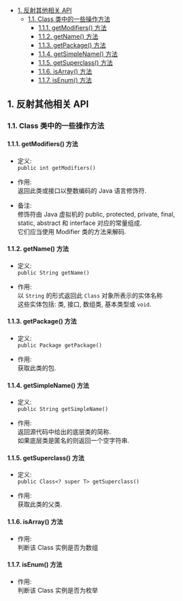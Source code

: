 <!-- TOC -->

- [1. 反射其他相关 API](#1-反射其他相关-api)
  - [1.1. Class 类中的一些操作方法](#11-class-类中的一些操作方法)
    - [1.1.1. getModifiers() 方法](#111-getmodifiers-方法)
    - [1.1.2. getName() 方法](#112-getname-方法)
    - [1.1.3. getPackage() 方法](#113-getpackage-方法)
    - [1.1.4. getSimpleName() 方法](#114-getsimplename-方法)
    - [1.1.5. getSuperclass() 方法](#115-getsuperclass-方法)
    - [1.1.6. isArray() 方法](#116-isarray-方法)
    - [1.1.7. isEnum() 方法](#117-isenum-方法)

<!-- /TOC -->

## 1. 反射其他相关 API

### 1.1. Class 类中的一些操作方法

#### 1.1.1. getModifiers() 方法
- 定义:  
  `public int getModifiers()`  

- 作用:  
  返回此类或接口以整数编码的 Java 语言修饰符.  
  
- 备注:  
  修饰符由 Java 虚拟机的 public, protected, private, final,  
  static, abstract 和 interface 对应的常量组成.  
  它们应当使用 Modifier 类的方法来解码.

#### 1.1.2. getName() 方法
- 定义:  
  `public String getName()`  

- 作用:  
  以 `String` 的形式返回此 `Class` 对象所表示的实体名称  
  这些实体包括: 类, 接口, 数组类, 基本类型或 `void`.

#### 1.1.3. getPackage() 方法
- 定义:  
  `public Package getPackage()` 

- 作用:  
  获取此类的包.

#### 1.1.4. getSimpleName() 方法
- 定义:  
  `public String getSimpleName()`  

- 作用:  
  返回源代码中给出的底层类的简称.  
  如果底层类是匿名的则返回一个空字符串.

#### 1.1.5. getSuperclass() 方法
- 定义:  
  `public Class<? super T> getSuperclass()`

- 作用:  
  获取此类的父类.

#### 1.1.6. isArray() 方法
- 作用:  
  判断该 Class 实例是否为数组

#### 1.1.7. isEnum() 方法
- 作用:  
  判断该 Class 实例是否为枚举